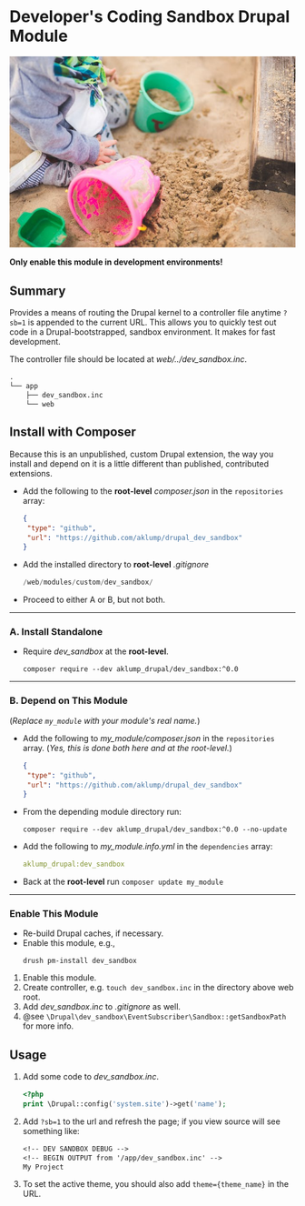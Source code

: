 # Developer's Coding Sandbox Drupal Module

![sandbox](images/sandbox.jpg)

**Only enable this module in development environments!**

## Summary

Provides a means of routing the Drupal kernel to a controller file anytime `?sb=1` is appended to the current URL. This allows you to quickly test out code in a Drupal-bootstrapped, sandbox environment. It makes for fast development.

The controller file should be located at _web/../dev_sandbox.inc_.

```text
.
└── app
    ├── dev_sandbox.inc
    └── web
```

## Install with Composer

Because this is an unpublished, custom Drupal extension, the way you install and depend on it is a little different than published, contributed extensions.

* Add the following to the **root-level** _composer.json_ in the `repositories` array:
    ```json
    {
     "type": "github",
     "url": "https://github.com/aklump/drupal_dev_sandbox"
    }
    ```
* Add the installed directory to **root-level** _.gitignore_
  
   ```php
   /web/modules/custom/dev_sandbox/
   ```
* Proceed to either A or B, but not both.
---
### A. Install Standalone
* Require _dev_sandbox_ at the **root-level**.
    ```
    composer require --dev aklump_drupal/dev_sandbox:^0.0
    ```
---
### B. Depend on This Module
(_Replace `my_module` with your module's real name._)

* Add the following to _my_module/composer.json_ in the `repositories` array. (_Yes, this is done both here and at the root-level._)
    ```json
    {
     "type": "github",
     "url": "https://github.com/aklump/drupal_dev_sandbox"
    }
    ```
* From the depending module directory run:
    ```
    composer require --dev aklump_drupal/dev_sandbox:^0.0 --no-update
    ```

* Add the following to _my_module.info.yml_ in the `dependencies` array:
    ```yaml
    aklump_drupal:dev_sandbox
    ```
* Back at the **root-level** run `composer update my_module`


---
### Enable This Module

* Re-build Drupal caches, if necessary.
* Enable this module, e.g.,
  ```shell
  drush pm-install dev_sandbox
  ```

1. Enable this module.
1. Create controller, e.g. `touch dev_sandbox.inc` in the directory above web root.
2. Add _dev\_sandbox.inc_ to _.gitignore_ as well.
3. @see `\Drupal\dev_sandbox\EventSubscriber\Sandbox::getSandboxPath` for more info.

## Usage

1. Add some code to _dev\_sandbox.inc_.

      ```php
      <?php
      print \Drupal::config('system.site')->get('name');
      ```   
1. Add `?sb=1` to the url and refresh the page; if you view source will see something like:

      ```text
      <!-- DEV SANDBOX DEBUG -->
      <!-- BEGIN OUTPUT from '/app/dev_sandbox.inc' -->
      My Project
      ```
1. To set the active theme, you should also add `theme={theme_name}` in the URL.
